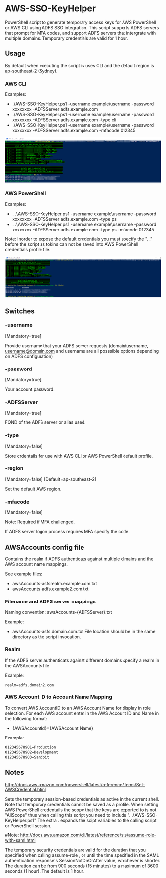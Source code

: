 # AWS-SSO-KeyHelper
PowerShell script to generate temporary access keys for AWS PowerShell or AWS CLI using ADFS SSO integration.
This script supports ADFS servers that prompt for MFA codes, and support ADFS servers that intergrate with multiple domains.
Temporary credentials are valid for 1 hour.

## Usage
By default when executing the script is uses CLI and the default region is ap-southeast-2 (Sydney).

### AWS CLI
Examples:
* .\AWS-SSO-KeyHelper.ps1 -username example\username -password xxxxxxxx -ADFSServer adfs.example.com
* .\AWS-SSO-KeyHelper.ps1 -username example\username -password xxxxxxxx -ADFSServer adfs.example.com -type cli
* .\AWS-SSO-KeyHelper.ps1 -username example\username -password xxxxxxxx -ADFSServer adfs.example.com -mfacode 012345

![AWS CLI Example with Realm specified in config file](https://raw.githubusercontent.com/Buzzcola81/AWS-SSO-KeyHelper/master/images/AWS-SSO-HelperScript-CLI.png "AWS CLI Example with Realm specified in config file")

### AWS PowerShell
Examples:
* . .\AWS-SSO-KeyHelper.ps1 -username example\username -password xxxxxxxx -ADFSServer adfs.example.com -type ps
* . .\AWS-SSO-KeyHelper.ps1 -username example\username -password xxxxxxxx -ADFSServer adfs.example.com -type ps -mfacode 012345

Note: Inorder to expose the default credentials you must specify the ". .\" before the script as tokins can not be saved into AWS PowerShell credentials profile file. 

![AWS PowerShell Example with MFA](https://raw.githubusercontent.com/Buzzcola81/AWS-SSO-KeyHelper/master/images/AWS-SSO-HelperScript-PowerShell.png "AWS PoweShell Example with MFA")

## Switches

### -username
[Mandatory=true]

Provide username that your ADFS server requests (domain\username, username@domain.com and username are all posssible options depending on ADFS configuration)

### -password
[Mandatory=true]

Your account password.

### -ADFSServer
[Mandatory=true]

FQND of the ADFS server or alias used.

### -type
[Mandatory=false]

Store crdentails for use with AWS CLI or AWS PowerShell default profile.

### -region
[Mandatory=false]
[Default=ap-southeast-2]

Set the default AWS region.

### -mfacode
[Mandatory=false]

Note: Required if MFA challenged.

If ADFS server logon process requires MFA specify the code.


## AWSAccounts config file
Contains the realm if ADFS authenticats against multiple dimains and the AWS account name mappings.

See example files:
* awsAccounts-asfsrealm.example.com.txt
* awsAccounts-adfs.example2.com.txt

### Filename and ADFS server mappings
Naming convention: awsAccounts-{ADFSServer}.txt

Example: 
* awsAccounts-asfs.domain.com.txt
File location should be in the same directory as the script invocation.  

### Realm
If the ADFS server authenticats against different domains specify a realm in the AWSAccounts file

Example:
```
realm=adfs.domain2.com
```

### AWS Account ID to Account Name Mapping
To convert AWS AccountID to an AWS Account Name for display in role selection.
For each AWS account enter in the AWS Account ID and Name in the following format:
* {AWSAccountId}={AWSAccount Name}

Example:
```
012345678901=Production
012345678902=Development
012345678903=Sandpit
```


## Notes 
http://docs.aws.amazon.com/powershell/latest/reference/items/Set-AWSCredential.html

Sets the temporary session-based credentials as active in the current shell. Note that temporary credentials cannot be saved as a profile. 
When setting AWS PowerShell credentails the scope that the keys are exported to is not "AllScope" thus when calling this script you need to include ". .\AWS-SSO-KeyHelper.ps1"
The extra . expands the scipt variables to the calling script or PowerShell session.


#Note: http://docs.aws.amazon.com/cli/latest/reference/sts/assume-role-with-saml.html

The temporary security credentials are valid for the duration that you specified when calling assume-role , or until
the time specified in the SAML authentication response's SessionNotOnOrAfter value, whichever is shorter. The duration
can be from 900 seconds (15 minutes) to a maximum of 3600 seconds (1 hour). The default is 1 hour.



 